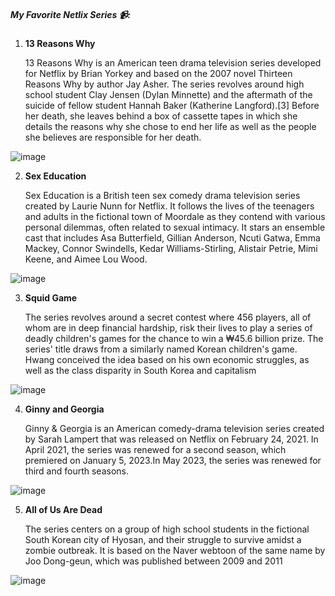##### My Favorite Netlix Series :video_camera::

1. **13 Reasons Why**

    13 Reasons Why is an American teen drama television series developed for Netflix by Brian Yorkey and based on the 2007 novel Thirteen Reasons Why by author Jay Asher. The series revolves around high school student Clay Jensen (Dylan Minnette) and the aftermath of the suicide of fellow student Hannah Baker (Katherine Langford).[3] Before her death, she leaves behind a box of cassette tapes in which she details the reasons why she chose to end her life as well as the people she believes are responsible for her death.

![image](https://github.com/MusashiStussy/app-dev/assets/157148022/3b35273b-502a-4ede-a444-0a5cc53f5979)


2. **Sex Education**

    Sex Education is a British teen sex comedy drama television series created by Laurie Nunn for Netflix. It follows the lives of the teenagers and adults in the fictional town of Moordale as they contend with various personal dilemmas, often related to sexual intimacy. It stars an ensemble cast that includes Asa Butterfield, Gillian Anderson, Ncuti Gatwa, Emma Mackey, Connor Swindells, Kedar Williams-Stirling, Alistair Petrie, Mimi Keene, and Aimee Lou Wood.

![image](https://github.com/MusashiStussy/app-dev/assets/157148022/d1daa85f-ee22-41a3-bcfb-44b1a2f0851b)

3. **Squid Game**

    The series revolves around a secret contest where 456 players, all of whom are in deep financial hardship, risk their lives to play a series of deadly children's games for the chance to win a ₩45.6 billion prize. The series' title draws from a similarly named Korean children's game. Hwang conceived the idea based on his own economic struggles, as well as the class disparity in South Korea and capitalism

![image](https://github.com/MusashiStussy/app-dev/assets/157148022/4db10606-c99e-4791-804d-c249dd94e1ea)

4. **Ginny and Georgia**

    Ginny & Georgia is an American comedy-drama television series created by Sarah Lampert that was released on Netflix on February 24, 2021. In April 2021, the series was renewed for a second season, which premiered on January 5, 2023.In May 2023, the series was renewed for third and fourth seasons.

![image](https://github.com/MusashiStussy/app-dev/assets/157148022/1f25ba15-1cb3-42a9-9f7f-ee958df3b1a2)

5. **All of Us Are Dead**

    The series centers on a group of high school students in the fictional South Korean city of Hyosan, and their struggle to survive amidst a zombie outbreak. It is based on the Naver webtoon of the same name by Joo Dong-geun, which was published between 2009 and 2011

![image](https://github.com/MusashiStussy/app-dev/assets/157148022/ddb61136-90b9-4980-8ef7-3878f63d1bf2)






